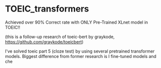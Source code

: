 # TOEIC_transformers

Achieved over 90% Correct rate with ONLY Pre-Trained XLnet model in TOEIC!! 

(this is a follow-up research of toeic-bert by graykode, https://github.com/graykode/toeicbert)

I've solved toeic part 5 (cloze test) by using several pretrained transformer models. Biggest difference from former research is I fine-tuned models and che

